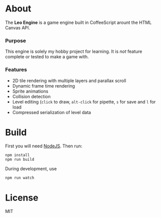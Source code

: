 # About
The **Leo Engine** is a game engine built in CoffeeScript arount the HTML Canvas API.

### Purpose
This engine is solely my hobby project for learning. It is _not_ feature complete or tested to make a game with.

### Features
- 2D tile rendering with multiple layers and parallax scroll
- Dynamic frame time rendering
- Sprite animations
- Collision detection
- Level editing (`click` to draw, `alt-click` for pipette, `s` for save and `l` for load
- Compressed serialization of level data

# Build
First you will need [NodeJS](http://nodejs.org/). Then run:

```
npm install
npm run build
```

During development, use

```
npm run watch
```

# License
MIT

